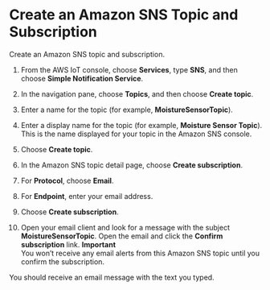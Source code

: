 # Create an Amazon SNS Topic and Subscription<a name="iot-moisture-create-sns-topic"></a>

Create an Amazon SNS topic and subscription\.

1. From the AWS IoT console, choose **Services**, type **SNS**, and then choose **Simple Notification Service**\.

1. In the navigation pane, choose **Topics**, and then choose **Create topic**\.

1. Enter a name for the topic \(for example, **MoistureSensorTopic**\)\.

1. Enter a display name for the topic \(for example, **Moisture Sensor Topic**\)\. This is the name displayed for your topic in the Amazon SNS console\.

1. Choose **Create topic**\.

1. In the Amazon SNS topic detail page, choose **Create subscription**\.

1. For **Protocol**, choose **Email**\.

1. For **Endpoint**, enter your email address\.

1. Choose **Create subscription**\.

1. Open your email client and look for a message with the subject **MoistureSensorTopic**\. Open the email and click the **Confirm subscription** link\.
**Important**  
You won’t receive any email alerts from this Amazon SNS topic until you confirm the subscription\.

You should receive an email message with the text you typed\.